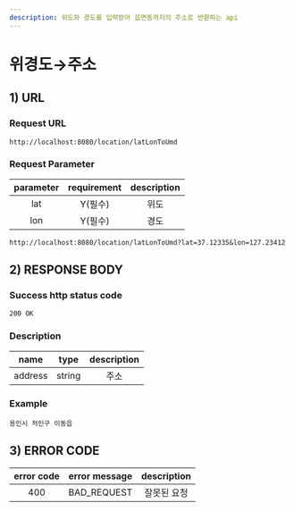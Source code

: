 ```yaml
---
description: 위도와 경도를 입력받아 읍면동까지의 주소로 반환하는 api
---
```


# 위경도→주소

## 1\) URL

### Request URL

```text
http://localhost:8080/location/latLonToUmd
```

### Request Parameter

| parameter | requirement | description |
| :---: | :---: | :---: |
| lat | Y\(필수\) | 위도 |
| lon | Y\(필수\) | 경도  |

```text
http://localhost:8080/location/latLonToUmd?lat=37.12335&lon=127.23412
```

## 2\) RESPONSE BODY

### Success http status code

`200 OK`

### Description

| name | type | description |
| :---: | :---: | :---: |
| address | string | 주소 |

### Example

```markup
용인시 처인구 이동읍
```

## 3\) ERROR CODE

| error code | error message | description |
| :---: | :---: | :---: |
| 400 | BAD\_REQUEST | 잘못된 요청 |

